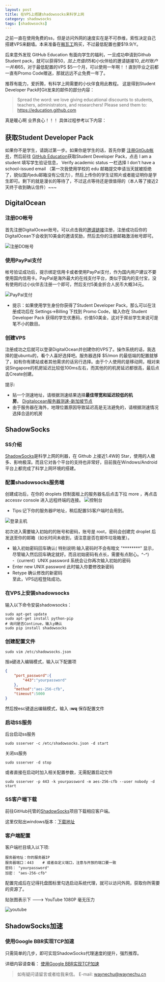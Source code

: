 ```yaml
---
layout: post
title: 在VPS上搭建shadowsocks来科学上网
category: shadowsocks
tags: [shadowsocks]
---
```


之前一直在使用免费的ss，但是访问外网的速度实在是不可恭维，索性决定自己搭建VPS来翻墙。本来准备在[搬瓦工](https://bandwagonhost.com/)购买，不过最低配置也要$19.9/Y。  

后来意外发现 GitHub Education 有面向学生的福利，一旦成功申请到Github Student pack，就可以获得$50，加上充值的$5和小伙伴给的邀请链接$10,此时账户一共有$65，对于最低配置的VPS $5一个月，可以使用一年啊！！直到毕业之前都一直有Promo Code赠送，那就远远不止免费一年了。

推荐有能力，爱折腾，有科学上网需要的小伙伴食用此教程。
这是得到Student Developer Pack时Git发来的邮件的部分内容：

> Spread the word: we love giving educational discounts to students, teachers, administrators, and researchers! Please send them to:  
        https://education.github.com 

真是暖心啊 业界良心！！！
具体过程参考以下内容：

## 获取Student Developer Pack

如果你不是学生，请跳过第一步。如果你是学生的话，首先你要 [注册GitGub帐号](https://github.com/)，然后前往 [GitHub Education](https://education.github.com/)获取Student Developer Pack，点击 I am a student 填写学生验证信息， Verify academic status 一栏选择 I don't have a school-issued email （第一次我使用学校的 edu 邮箱提交申请当天就被拒绝了，貌似国内edu邮箱没有公信力），然后上传你的学生证照片或者能证明你是学生即可。剩下的就是漫长的等待了，不过这点等待还是很值得的（本人等了接近2天终于收到确认信件）~~~


##  DigitalOcean

### 注册DO帐号

首先注册DigitalOcean账号。可以点击我的[邀请链接](https://m.do.co/c/6d3c33c4b39e)注册，注册成功后你的DigitalOcean下会收到10美金的邀请奖励，然后去你的注册邮箱激活帐号即可。

![注册DO帐号](http://ocb0u6vn2.bkt.clouddn.com/2016-08-14-regist.png)

### 使用PayPal支付

帐号验证成功后，提示绑定信用卡或者使用PayPal支付，作为国内用户建议不要使用国内信用卡。PayPal是海外最大的在线支付平台，类似于国内的支付宝，没有使用的过小伙伴去注册一个即可，然后支付5美金折合人民币大概34元。

![PayPal支付](http://ocb0u6vn2.bkt.clouddn.com/2016-08-14-paypal.png)

* 提示：如果使用学生身份你获得了Student Developer Pack，那么可以在注册成功后在 Settings->Billing 下找到 Promo Code，输入你在 Student Developer Pack 获得的学生优惠码，价值50美金，这对于屌丝学生来说可是笔不小的数目。

### 创建VPS

注册成功之后就可以登录DigitalOcean并创建你的VPS了。操作系统的话，我选择的是ubuntu的，看个人喜好选择吧。服务器选择 $5/mon 的最低端的配置就够了，如有你有建站或者其他需求的话另行选择。由于个人使用的是移动网，相对来说Singapore的机房延迟比较低100ms左右，而其他的的机房延迟都很高，最后点击Create创建。

提示:
- 贴一个测速地址，请根据测速结果选择**最佳带宽和延迟较低的机房**。 [Digitalocean服务器测速-新加坡节点](http://speedtest-sgp1.digitalocean.com/)
- 由于服务器在海外，地理位置原因导致延迟高是无法避免的，请根据测速情况选择合适的机房

## ShadowSocks

### SS介绍

[ShadowSocks](https://github.com/shadowsocks)是科学上网的利器，在 Github 上接近1.4W的 Star，使用的人极多、影响极深。而且它对各个平台的支持也非常好，目前我在Windows/Android平台上都完成了科学上网环境的搭建。

### 配置shadowsocks服务端

创建成功后，在你的 droplets 控制面板上的服务器名后点击下拉 more ，再点击 accessv console 进入远程终端的连接。
![控制台](http://ocb0u6vn2.bkt.clouddn.com/2016-08-14-console.png)

*  Tips:记下你的服务器IP地址，稍后配置SS客户端时会用到。

![登录主机](http://ocb0u6vn2.bkt.clouddn.com/2016-08-14-login.png)

初次进入需要输入初始的的账号和密码，账号是 root，密码会创建完 droplet 后发送至你的邮箱（如长时间未收到，请注意是否在邮件垃圾箱里）。  
- 输入初始密码回车确认( 特别说明:输入密码时不会有暗文 "********" 显示，尽管输入然后回车确定就好。而且初始密码有点长，需要有点耐心。^-^)  
-（current）UNIX password 系统会让你再次输入初始的密码  
- Enter new UNIX password 此时输入你要修改新密码  
- Retype 确认修改的新密码  
至此，VPS远程登陆成功。

### 在VPS上安装shadowsocks

输入以下命令安装shadowsocks：

```shell
sudo apt-get update
sudo apt-get install python-pip
# 询问是否Continue，输入y确认
sudo pip install shadowsocks
```

### 创建配置文件

```shell
sudo vim /etc/shadowsocks.json
```

按a键进入编辑模式，输入以下配置项

```json
{
    "port_password":{
        "443":"yourpassword"
    },
    "method":"aes-256-cfb",
    "timeout":5000
}
```

然后按esc键退出编辑模式，输入  **:wq**  保存配置文件

### 启动SS服务

后台启动ss服务

```shell
sudo ssserver -c /etc/shadowsocks.json -d start 
```

关闭ss服务

```shell
sudo ssserver -d stop
```

或者直接在启动时加入相关配置参数，无需配置启动文件

```shell
sudo ssserver -p 443 -k yourpassword -m aes-256-cfb --user nobody -d start
```

###  SS客户端下载

前往GitHub托管的[ShadowSocks](https://github.com/shadowsocks)项目下载相应客户端。  

这里仅贴出windows版本：[下载地址](https://github.com/shadowsocks/shadowsocks-windows/releases)

###  客户端配置

客户端栏目填入以下项:

```shell
服务器地址：你的服务器IP
服务器端口：443    # 或者自定义端口，注意与开放的端口要一致
密码： "yourpassword"
加密： "aes-256-cfb"
```

配置完成后在记得托盘图标里勾选启动系统代理，就可以访问外网，获取你所需要的资源了。

贴张图表示下 ---> YouTube 1080P 毫无压力

![youtube](http://ocb0u6vn2.bkt.clouddn.com/2016-08-14-youtube.png)

## ShadowSocks加速

### 使用Google BBR实现TCP加速

只需简单的几步，即可实现ShadowSocks代理速度的提升，强烈推荐。

详细内容请查看： [使用Google BBR实现TCP加速](http://waynechu.cn/shadowsocks/2016/08/19/%E4%BD%BF%E7%94%A8Google-BBR%E5%AE%9E%E7%8E%B0TCP%E5%8A%A0%E9%80%9F.html)  


> 如有疑问请留言或者给我来信。 E-mail:  waynechu@waynechu.cn

